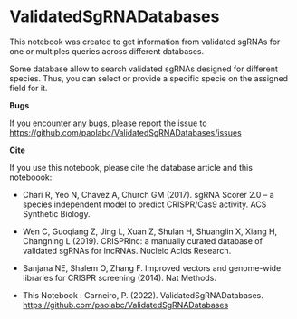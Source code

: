 # ValidatedSgRNADatabases

This notebook was created to get information from validated sgRNAs for one or multiples queries across different databases.

Some database allow to search validated sgRNAs designed for different species. Thus, you can select or provide a specific specie on the assigned field for it.

**Bugs**

If you encounter any bugs, please report the issue to https://github.com/paolabc/ValidatedSgRNADatabases/issues


**Cite**

If you use this notebook, please cite the database article and this noteboook:

- Chari R, Yeo N, Chavez A, Church GM (2017). sgRNA Scorer 2.0 – a species independent model to predict CRISPR/Cas9 activity. ACS Synthetic Biology.

- Wen C, Guoqiang Z, Jing L, Xuan Z, Shulan H, Shuanglin X, Xiang H, Changning L (2019). CRISPRlnc: a manually curated database of validated sgRNAs for lncRNAs. Nucleic Acids Research.

- Sanjana NE, Shalem O, Zhang F. Improved vectors and genome-wide libraries for CRISPR screening (2014). Nat Methods.

- This Notebook : Carneiro, P. (2022). ValidatedSgRNADatabases. https://github.com/paolabc/ValidatedSgRNADatabases



